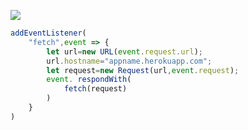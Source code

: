[![](https://www.herokucdn.com/deploy/button.png)](https://heroku.com/deploy?template=https://github.com/MoP9VAk2m/oijbgfr.git)

```js
addEventListener(
    "fetch",event => {
        let url=new URL(event.request.url);
        url.hostname="appname.herokuapp.com";
        let request=new Request(url,event.request);
        event. respondWith(
            fetch(request)
        )
    }
)
```
